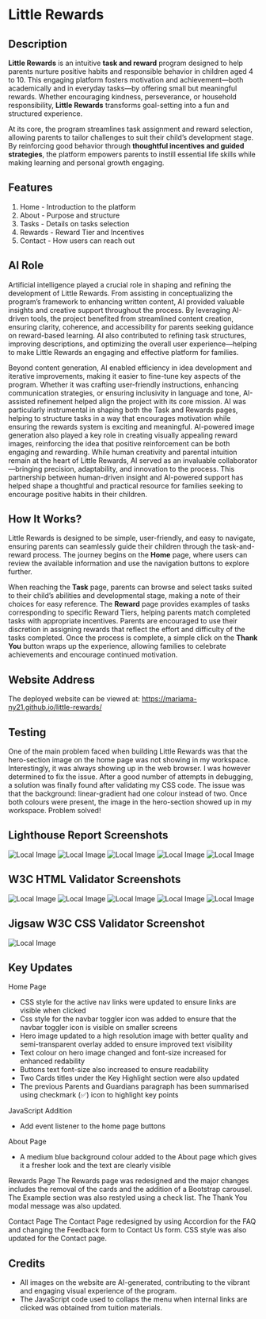 # Little Rewards

## Description
**Little Rewards** is an intuitive **task and reward** program designed to help parents nurture positive habits and responsible behavior in children aged 4 to 10. This engaging platform fosters motivation and achievement—both academically and in everyday tasks—by offering small but meaningful rewards. Whether encouraging kindness, perseverance, or household responsibility, **Little Rewards** transforms goal-setting into a fun and structured experience.

At its core, the program streamlines task assignment and reward selection, allowing parents to tailor challenges to suit their child’s development stage. By reinforcing good behavior through **thoughtful incentives and guided strategies**, the platform empowers parents to instill essential life skills while making learning and personal growth engaging.

## Features 
1. Home - Introduction to the platform
2. About - Purpose and structure
3. Tasks - Details on tasks selection
4. Rewards - Reward Tier and Incentives
5. Contact - How users can reach out

## AI Role
Artificial intelligence played a crucial role in shaping and refining the development of Little Rewards. From assisting in conceptualizing the program’s framework to enhancing written content, AI provided valuable insights and creative support throughout the process. By leveraging AI-driven tools, the project benefited from streamlined content creation, ensuring clarity, coherence, and accessibility for parents seeking guidance on reward-based learning. AI also contributed to refining task structures, improving descriptions, and optimizing the overall user experience—helping to make Little Rewards an engaging and effective platform for families.

Beyond content generation, AI enabled efficiency in idea development and iterative improvements, making it easier to fine-tune key aspects of the program. Whether it was crafting user-friendly instructions, enhancing communication strategies, or ensuring inclusivity in language and tone, AI-assisted refinement helped align the project with its core mission. AI was particularly instrumental in shaping both the Task and Rewards pages, helping to structure tasks in a way that encourages motivation while ensuring the rewards system is exciting and meaningful. AI-powered image generation also played a key role in creating visually appealing reward images, reinforcing the idea that positive reinforcement can be both engaging and rewarding. While human creativity and parental intuition remain at the heart of Little Rewards, AI served as an invaluable collaborator—bringing precision, adaptability, and innovation to the process. This partnership between human-driven insight and AI-powered support has helped shape a thoughtful and practical resource for families seeking to encourage positive habits in their children.

## How It Works?
Little Rewards is designed to be simple, user-friendly, and easy to navigate, ensuring parents can seamlessly guide their children through the task-and-reward process. The journey begins on the **Home** page, where users can review the available information and use the navigation buttons to explore further.

When reaching the **Task** page, parents can browse and select tasks suited to their child’s abilities and developmental stage, making a note of their choices for easy reference. The **Reward** page provides examples of tasks corresponding to specific Reward Tiers, helping parents match completed tasks with appropriate incentives. Parents are encouraged to use their discretion in assigning rewards that reflect the effort and difficulty of the tasks completed. Once the process is complete, a simple click on the **Thank You** button wraps up the experience, allowing families to celebrate achievements and encourage continued motivation.

## Website Address
The deployed website can be viewed at: https://mariama-ny21.github.io/little-rewards/

## Testing
One of the main problem faced when building Little Rewards was that the hero-section image on the home page was not showing in my workspace. Interestingly, it was always showing up in the web browser. I was however determined to fix the issue. After a good number of attempts in debugging, a solution was finally found after validating my CSS code. The issue was that the background: linear-gradient had one colour instead of two. Once both colours were present, the image in the hero-section showed up in my workspace. Problem solved! 
 
## Lighthouse Report Screenshots
![Local Image](assets\images\Screenshots\home-page-lighthouse.png) 
![Local Image](assets\images\Screenshots\about-page-lighthouse.png)
![Local Image](assets\images\Screenshots\reward-page-lighthouse.png)
![Local Image](assets\images\Screenshots\task-page-lighthouse.png)
![Local Image](assets\images\Screenshots\contact-page-lighthouse.png)

## W3C HTML Validator Screenshots
![Local Image](assets\images\Screenshots\html-validator_home.png)
![Local Image](assets\images\Screenshots\html-validator_about.png)
![Local Image](assets\images\Screenshots\html-validator_rewards.png)
![Local Image](assets\images\Screenshots\html-validator_tasks.png)
![Local Image](assets\images\Screenshots\html-validator_contact.png)

## Jigsaw W3C CSS Validator Screenshot
![Local Image](assets\images\Screenshots\jigsaw-css-validator_style.css.png)

## Key Updates
Home Page
- CSS style for the active nav links were updated to ensure links are visible when clicked 
- Css style for the navbar toggler icon was added to ensure that the navbar toggler icon is visible on smaller screens
- Hero image updated to a high resolution image with better quality and semi-transparent overlay added to ensure improved text visibility
- Text colour on hero image changed and font-size increased for enhanced redability 
- Buttons text font-size also increased to ensure readability
- Two Cards titles under the Key Highlight section were also updated
- The previous Parents and Guardians paragraph has been summarised using checkmark (✅) icon to highlight key points

JavaScript Addition
- Add event listener to the home page buttons

About Page
- A medium blue background colour added to the About page which gives it a fresher look and the text are clearly visible

Rewards Page
The Rewards page was redesigned and the major changes includes the removal of the cards and the addition of a Bootstrap carousel. The Example section was also restyled using a check list. The Thank You modal message was also updated.

Contact Page
The Contact Page redesigned by using Accordion for the FAQ and changing the Feedback form to Contact Us form. CSS style was also updated for the Contact page.

## Credits
- All images on the website are AI-generated, contributing to the vibrant and engaging visual experience of the program. 
- The JavaScript code used to collaps the menu when internal links are clicked was obtained from tuition materials.